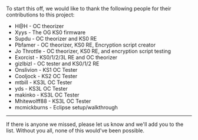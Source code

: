 To start this off, we would like to thank the following people for their contributions to this project:

- H@H - OC theorizer
- Xyys - The OG KS0 firmware
- Supdu - OC theorizer and KS0 RE
- Pbfamer - OC theorizer, KS0 RE, Encryption script creator
- Jo Throttle - OC theorizer, KS0 RE, and encryption script testing
- Exorcist - KS0/1/2/3L RE and OC theorizer
- gizlbizl - OC tester and KS0/1/2 RE
- Onslivion - KS1 OC Tester
- Cooljock - KS2 OC Tester
- mtbill - KS3L OC Tester
- yds - KS3L OC Tester
- makinko - KS3L OC Tester
- Mhitewolff88 - KS3L OC Tester
- mcmickburns - Eclipse setup/walkthrough

_____________________
If there is anyone we missed, please let us know and we'll add you to the list.  Without you all, none of this would've been possible.